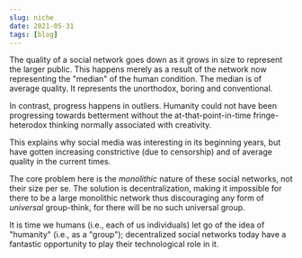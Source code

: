 ```yaml
---
slug: niche
date: 2021-05-31
tags: [blog]
---
```


The quality of a social network goes down as it grows in size to represent the larger public. This happens merely as a result of the network now representing the "median" of the human condition. The median is of average quality. It represents the unorthodox, boring and conventional.

In contrast, progress happens in outliers. Humanity could not have been progressing towards betterment without the at-that-point-in-time fringe-heterodox thinking normally associated with creativity.

This explains why social media was interesting in its beginning years, but have gotten increasing constrictive (due to censorship) and of average quality in the current times.

The core problem here is the _monolithic_ nature of these social networks, not their size per se. The solution is decentralization, making it impossible for there to be a large monolithic network thus discouraging any form of _universal_ group-think, for there will be no such universal group.

It is time we humans (i.e., each of us individuals) let go of the idea of "humanity" (i.e., as a "group"); decentralized social networks today have a fantastic opportunity to play their technological role in it.
